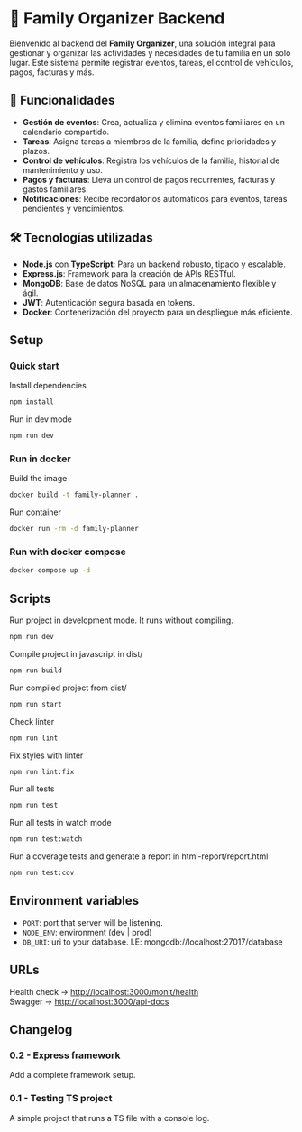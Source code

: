 # 🏡 Family Organizer Backend
Bienvenido al backend del **Family Organizer**, una solución integral para gestionar y organizar las actividades y necesidades de tu familia en un solo lugar. Este sistema permite registrar eventos, tareas, el control de vehículos, pagos, facturas y más.

## 🚀 Funcionalidades

- **Gestión de eventos**: Crea, actualiza y elimina eventos familiares en un calendario compartido.
- **Tareas**: Asigna tareas a miembros de la familia, define prioridades y plazos.
- **Control de vehículos**: Registra los vehículos de la familia, historial de mantenimiento y uso.
- **Pagos y facturas**: Lleva un control de pagos recurrentes, facturas y gastos familiares.
- **Notificaciones**: Recibe recordatorios automáticos para eventos, tareas pendientes y vencimientos.

## 🛠️ Tecnologías utilizadas

- **Node.js** con **TypeScript**: Para un backend robusto, tipado y escalable.
- **Express.js**: Framework para la creación de APIs RESTful.
- **MongoDB**: Base de datos NoSQL para un almacenamiento flexible y ágil.
- **JWT**: Autenticación segura basada en tokens.
- **Docker**: Contenerización del proyecto para un despliegue más eficiente.


## Setup
### Quick start
Install dependencies
```bash
npm install
```

Run in dev mode
```bash
npm run dev
```
### Run in docker
Build the image
```bash
docker build -t family-planner .
```

Run container
```bash
docker run -rm -d family-planner
```

### Run with docker compose
```bash
docker compose up -d
```

## Scripts
Run project in development mode. It runs without compiling.
```bash
npm run dev
```

Compile project in javascript in dist/
```bash
npm run build
```

Run compiled project from dist/
```bash
npm run start
```

Check linter
```bash
npm run lint
```

Fix styles with linter
```bash
npm run lint:fix
```

Run all tests
```bash
npm run test
```

Run all tests in watch mode
```bash
npm run test:watch
```

Run a coverage tests and generate a report in html-report/report.html
```bash
npm run test:cov
```

## Environment variables
- `PORT`: port that server will be listening.
- `NODE_ENV`: environment (dev | prod)
- `DB_URI`: uri to your database. I.E: mongodb://localhost:27017/database

## URLs
Health check -> [http://localhost:3000/monit/health](http://localhost:3000/monit/health)\
Swagger -> [http://localhost:3000/api-docs](http://localhost:3000/api-docs)

## Changelog

### 0.2 - Express framework
Add a complete framework setup.

### 0.1 - Testing TS project
A simple project that runs a TS file with a console log.